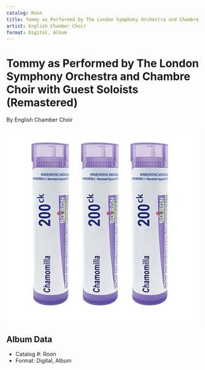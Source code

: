 ```yaml
---
catalog: Roon
title: Tommy as Performed by The London Symphony Orchestra and Chambre Choir with Guest Soloists (Remastered)
artist: English Chamber Choir
format: Digital, Album
---
```


# Tommy as Performed by The London Symphony Orchestra and Chambre Choir with Guest Soloists (Remastered)

By English Chamber Choir

![](../../assets/albumcovers/English_Chamber_Choir-Tommy_as_Performed_by_The_London_Symphony_Orchestra_and_Chambre_Choir_with_Guest_Soloists_Remastered.png)

## Album Data

- Catalog #: Roon
- Format: Digital, Album

